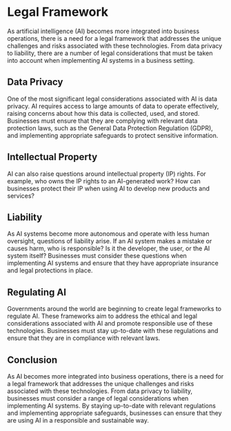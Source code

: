 Legal Framework
===============================================================================

As artificial intelligence (AI) becomes more integrated into business operations, there is a need for a legal framework that addresses the unique challenges and risks associated with these technologies. From data privacy to liability, there are a number of legal considerations that must be taken into account when implementing AI systems in a business setting.

Data Privacy
------------

One of the most significant legal considerations associated with AI is data privacy. AI requires access to large amounts of data to operate effectively, raising concerns about how this data is collected, used, and stored. Businesses must ensure that they are complying with relevant data protection laws, such as the General Data Protection Regulation (GDPR), and implementing appropriate safeguards to protect sensitive information.

Intellectual Property
---------------------

AI can also raise questions around intellectual property (IP) rights. For example, who owns the IP rights to an AI-generated work? How can businesses protect their IP when using AI to develop new products and services?

Liability
---------

As AI systems become more autonomous and operate with less human oversight, questions of liability arise. If an AI system makes a mistake or causes harm, who is responsible? Is it the developer, the user, or the AI system itself? Businesses must consider these questions when implementing AI systems and ensure that they have appropriate insurance and legal protections in place.

Regulating AI
-------------

Governments around the world are beginning to create legal frameworks to regulate AI. These frameworks aim to address the ethical and legal considerations associated with AI and promote responsible use of these technologies. Businesses must stay up-to-date with these regulations and ensure that they are in compliance with relevant laws.

Conclusion
----------

As AI becomes more integrated into business operations, there is a need for a legal framework that addresses the unique challenges and risks associated with these technologies. From data privacy to liability, businesses must consider a range of legal considerations when implementing AI systems. By staying up-to-date with relevant regulations and implementing appropriate safeguards, businesses can ensure that they are using AI in a responsible and sustainable way.
